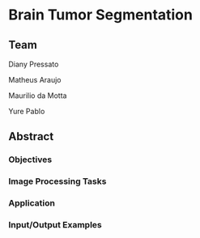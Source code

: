# Brain Tumor Segmentation

## Team

Diany Pressato

Matheus Araujo

Maurilio da Motta

Yure Pablo

## Abstract

### Objectives

### Image Processing Tasks

### Application

### Input/Output Examples